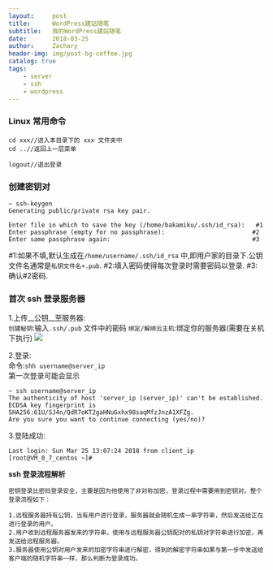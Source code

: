 ```yaml
---
layout:     post
title:      WordPress建站随笔
subtitle:   我的WordPress建站随笔
date:       2018-03-25
author:     Zachary
header-img: img/post-bg-coffee.jpg
catalog: true
tags:
    - server
    - ssh
    - wordpress
---
```


### Linux 常用命令
```
cd xxx//进入本目录下的 xxx 文件夹中
cd ..//返回上一层菜单

logout//退出登录
```

### 创建密钥对
```
~ ssh-keygen
Generating public/private rsa key pair.

Enter file in which to save the key (/home/bakamiku/.ssh/id_rsa):   #1
Enter passphrase (empty for no passphrase):                        #2
Enter same passphrase again:                                       #3
```
\#1:如果不填,默认生成在`/home/username/.ssh/id_rsa` 中,即用户家的目录下.公钥文件名通常是`私钥文件名+.pub`.
\#2:填入密码使得每次登录时需要密码以登录.
\#3:确认\#2密码.

### 首次 ssh 登录服务器
1.上传__公钥__至服务器:  
`创建秘钥`:输入`.ssh/.pub` 文件中的密码
`绑定/解绑云主机`:绑定你的服务器(需要在关机下执行)
![](https://ws2.sinaimg.cn/large/006tNc79gy1fpp0gvgd8xj30rm044gli.jpg)

2.登录:  
命令:`shh username@server_ip`  
第一次登录可能会显示

```
~ ssh username@server_ip
The authenticity of host 'server_ip (server_ip)' can't be established.
ECDSA key fingerprint is SHA256:61U/SJ4n/QdR7oKT2gaHNuGxhx98saqMfzJnzA1XFZg.
Are you sure you want to continue connecting (yes/no)?
```

3.登陆成功:  

```
Last login: Sun Mar 25 13:07:24 2018 from client_ip
[root@VM_0_7_centos ~]#
```

__ssh 登录流程解析__

```
密钥登录比密码登录安全，主要是因为他使用了非对称加密，登录过程中需要用到密钥对。整个登录流程如下：

1.远程服务器持有公钥，当有用户进行登录，服务器就会随机生成一串字符串，然后发送给正在进行登录的用户。
2.用户收到远程服务器发来的字符串，使用与远程服务器公钥配对的私钥对字符串进行加密，再发送给远程服务器。
3.服务器使用公钥对用户发来的加密字符串进行解密，得到的解密字符串如果与第一步中发送给客户端的随机字符串一样，那么判断为登录成功。
```